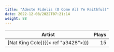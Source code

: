 ```yaml
---
title: "Adeste Fidelis (O Come All Ye Faithful)"
date: 2022-12-08/2022T07:21:14
weight: 88
---
```




 Artist | Plays 
----- | -----:
[Nat King Cole]({{< ref "a3428">}}) | 15
